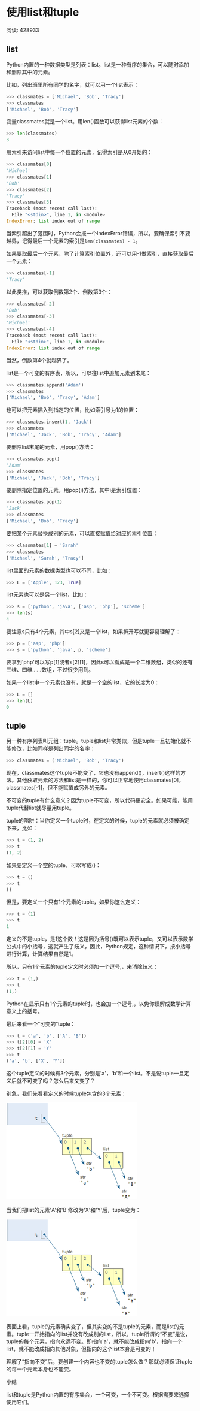 # 使用list和tuple

阅读: 428933

## list

Python内置的一种数据类型是列表：list。list是一种有序的集合，可以随时添加和删除其中的元素。

比如，列出班里所有同学的名字，就可以用一个list表示：

```Python
>>> classmates = ['Michael', 'Bob', 'Tracy']
>>> classmates
['Michael', 'Bob', 'Tracy']
```

变量classmates就是一个list。用len()函数可以获得list元素的个数：

```Python
>>> len(classmates)
3
```

用索引来访问list中每一个位置的元素，记得索引是从0开始的：

```Python
>>> classmates[0]
'Michael'
>>> classmates[1]
'Bob'
>>> classmates[2]
'Tracy'
>>> classmates[3]
Traceback (most recent call last):
  File "<stdin>", line 1, in <module>
IndexError: list index out of range
```

当索引超出了范围时，Python会报一个IndexError错误，所以，要确保索引不要越界，记得最后一个元素的索引是`len(classmates) - 1`。

如果要取最后一个元素，除了计算索引位置外，还可以用-1做索引，直接获取最后一个元素：

```Python
>>> classmates[-1]
'Tracy'
```

以此类推，可以获取倒数第2个、倒数第3个：

```Python
>>> classmates[-2]
'Bob'
>>> classmates[-3]
'Michael'
>>> classmates[-4]
Traceback (most recent call last):
  File "<stdin>", line 1, in <module>
IndexError: list index out of range
```

当然，倒数第4个就越界了。

list是一个可变的有序表，所以，可以往list中追加元素到末尾：

```Python
>>> classmates.append('Adam')
>>> classmates
['Michael', 'Bob', 'Tracy', 'Adam']
```

也可以把元素插入到指定的位置，比如索引号为1的位置：

```Python
>>> classmates.insert(1, 'Jack')
>>> classmates
['Michael', 'Jack', 'Bob', 'Tracy', 'Adam']
```

要删除list末尾的元素，用pop()方法：

```Python
>>> classmates.pop()
'Adam'
>>> classmates
['Michael', 'Jack', 'Bob', 'Tracy']
```

要删除指定位置的元素，用pop(i)方法，其中i是索引位置：

```Python
>>> classmates.pop(1)
'Jack'
>>> classmates
['Michael', 'Bob', 'Tracy']
```

要把某个元素替换成别的元素，可以直接赋值给对应的索引位置：

```Python
>>> classmates[1] = 'Sarah'
>>> classmates
['Michael', 'Sarah', 'Tracy']
```

list里面的元素的数据类型也可以不同，比如：

```python
>>> L = ['Apple', 123, True]
```

list元素也可以是另一个list，比如：

```python
>>> s = ['python', 'java', ['asp', 'php'], 'scheme']
>>> len(s)
4
```

要注意s只有4个元素，其中s[2]又是一个list，如果拆开写就更容易理解了：

```python
>>> p = ['asp', 'php']
>>> s = ['python', 'java', p, 'scheme']
```

要拿到'php'可以写p[1]或者s[2][1]，因此s可以看成是一个二维数组，类似的还有三维、四维……数组，不过很少用到。

如果一个list中一个元素也没有，就是一个空的list，它的长度为0：

```python
>>> L = []
>>> len(L)
0
```

## tuple

另一种有序列表叫元组：tuple。tuple和list非常类似，但是tuple一旦初始化就不能修改，比如同样是列出同学的名字：

```python
>>> classmates = ('Michael', 'Bob', 'Tracy')
```

现在，classmates这个tuple不能变了，它也没有append()，insert()这样的方法。其他获取元素的方法和list是一样的，你可以正常地使用classmates[0]，classmates[-1]，但不能赋值成另外的元素。

不可变的tuple有什么意义？因为tuple不可变，所以代码更安全。如果可能，能用tuple代替list就尽量用tuple。

tuple的陷阱：当你定义一个tuple时，在定义的时候，tuple的元素就必须被确定下来，比如：

```python
>>> t = (1, 2)
>>> t
(1, 2)
```

如果要定义一个空的tuple，可以写成()：

```python
>>> t = ()
>>> t
()
```

但是，要定义一个只有1个元素的tuple，如果你这么定义：

```python
>>> t = (1)
>>> t
1
```

定义的不是tuple，是1这个数！这是因为括号()既可以表示tuple，又可以表示数学公式中的小括号，这就产生了歧义，因此，Python规定，这种情况下，按小括号进行计算，计算结果自然是1。

所以，只有1个元素的tuple定义时必须加一个逗号,，来消除歧义：

```python
>>> t = (1,)
>>> t
(1,)
```

Python在显示只有1个元素的tuple时，也会加一个逗号,，以免你误解成数学计算意义上的括号。

最后来看一个“可变的”tuple：

```python
>>> t = ('a', 'b', ['A', 'B'])
>>> t[2][0] = 'X'
>>> t[2][1] = 'Y'
>>> t
('a', 'b', ['X', 'Y'])
```

这个tuple定义的时候有3个元素，分别是'a'，'b'和一个list。不是说tuple一旦定义后就不可变了吗？怎么后来又变了？

别急，我们先看看定义的时候tuple包含的3个元素：

![tuple-0](images/11-1.png)

当我们把list的元素'A'和'B'修改为'X'和'Y'后，tuple变为：

![tuple-1](images/11-2.png)

表面上看，tuple的元素确实变了，但其实变的不是tuple的元素，而是list的元素。tuple一开始指向的list并没有改成别的list，所以，tuple所谓的“不变”是说，tuple的每个元素，指向永远不变。即指向'a'，就不能改成指向'b'，指向一个list，就不能改成指向其他对象，但指向的这个list本身是可变的！

理解了“指向不变”后，要创建一个内容也不变的tuple怎么做？那就必须保证tuple的每一个元素本身也不能变。

小结

list和tuple是Python内置的有序集合，一个可变，一个不可变。根据需要来选择使用它们。
